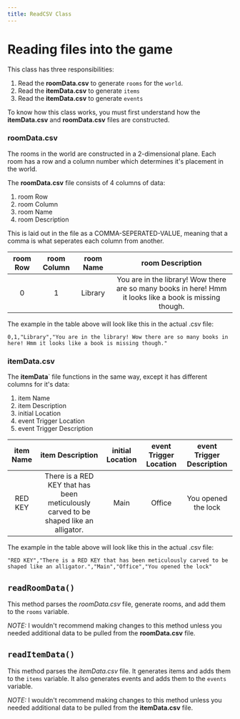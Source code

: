 ```yaml
---
title: ReadCSV Class
---
```


Reading files into the game
====

This class has three responsibilities:
1. Read the **roomData.csv** to generate `rooms` for the `world`.
2. Read the **itemData.csv** to generate `items`
3. Read the **itemData.csv** to generate `events`

To know how this class works, you must first understand how the **itemData.csv** and **roomData.csv** files are constructed.

### roomData.csv
The rooms in the world are constructed in a 2-dimensional plane. 
Each room has a row and a column number which determines it's placement in the world. 

The **roomData.csv** file consists of 4 columns of data: 
1. room Row
2. room Column
3. room Name
4. room Description

This is laid out in the file as a COMMA-SEPERATED-VALUE, meaning that a comma is what seperates each column from another.

| room Row | room Column | room Name | room Description |
|:---:|:---:|:---:|:---:|
|0|1|Library|You are in the library! Wow there are so many books in here! Hmm it looks like a book is missing though.|

The example in the table above will look like this in the actual .csv file:

`0,1,"Library","You are in the library! Wow there are so many books in here! Hmm it looks like a book is missing though."`

### itemData.csv
The **itemData**` file functions in the same way, except it has different columns for it's data:
1. item Name
2. item Description
3. initial Location
4. event Trigger Location
5. event Trigger Description

| item Name | item Description | initial Location | event Trigger Location | event Trigger Description |
|:---:|:---:|:---:|:---:|:---:|
| RED KEY | There is a RED KEY that has been meticulously carved to be shaped like an alligator.| Main | Office | You opened the lock |

The example in the table above will look like this in the actual .csv file:

`"RED KEY","There is a RED KEY that has been meticulously carved to be shaped like an alligator.","Main","Office","You opened the lock"`

## `readRoomData()`
This method parses the *roomData.csv* file, generate rooms, and add them to the `rooms` variable. 

*NOTE:* I wouldn't recommend making changes to this method unless you needed additional data to be pulled from the **roomData.csv** file.

## `readItemData()`
This method parses the *itemData.csv* file. It generates items and adds them to the `items` variable. It also generates events and adds them to the `events` variable.

*NOTE:* I wouldn't recommend making changes to this method unless you needed additional data to be pulled from the **itemData.csv** file.
